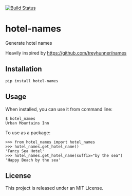 [![Build Status](https://travis-ci.com/partojkander/hotel-names.svg?branch=master)](https://travis-ci.com/partojkander/hotel-names)

# hotel-names
Generate hotel names

Heavily inspired by https://github.com/treyhunner/names
## Installation

    pip install hotel-names

## Usage

When installed, you can use it from command line:

    $ hotel_names
    Urban Mountains Inn

To use as a package:

    >>> from hotel_names import hotel_names
    >>> hotel_names.get_hotel_name()
    'Fancy Sea Hotel'
    >>> hotel_names.get_hotel_name(suffix="by the sea")
    'Happy Beach by the sea'

## License

This project is released under an MIT License.